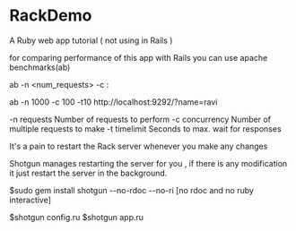 # RackDemo
A Ruby web app tutorial ( not using in Rails )

for comparing performance of this app with Rails you can use apache benchmarks(ab)

ab -n <num_requests> -c <concurrency> <addr>:<port><path>

ab -n 1000 -c 100 -t10 http://localhost:9292/?name=ravi

-n requests     Number of requests to perform
-c concurrency  Number of multiple requests to make
-t timelimit    Seconds to max. wait for responses


It's a pain to restart the Rack server whenever you make any changes

Shotgun manages restarting the server for you , if there is any modification it just restart the server in the background.

$sudo gem install shotgun --no-rdoc --no-ri    [no rdoc and no ruby interactive]

$shotgun config.ru
$shotgun app.ru
